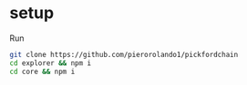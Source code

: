# setup
Run
```bash
git clone https://github.com/pierorolando1/pickfordchain
cd explorer && npm i
cd core && npm i
```
